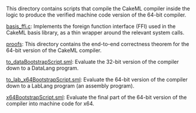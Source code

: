 This directory contains scripts that compile the CakeML compiler
inside the logic to produce the verified machine code version of the
64-bit compiler.

[basis_ffi.c](basis_ffi.c):
Implements the foreign function interface (FFI) used in the CakeML basis
library, as a thin wrapper around the relevant system calls.

[proofs](proofs):
This directory contains the end-to-end correctness theorem for the
64-bit version of the CakeML compiler.

[to_dataBootstrapScript.sml](to_dataBootstrapScript.sml):
Evaluate the 32-bit version of the compiler down to a DataLang
program.

[to_lab_x64BootstrapScript.sml](to_lab_x64BootstrapScript.sml):
Evaluate the 64-bit version of the compiler down to a LabLang
program (an assembly program).

[x64BootstrapScript.sml](x64BootstrapScript.sml):
Evaluate the final part of the 64-bit version of the compiler
into machine code for x64.
